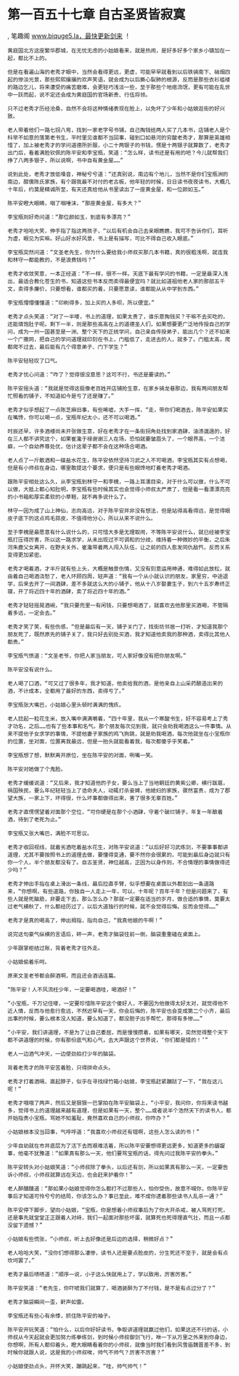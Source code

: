 # 第一百五十七章 自古圣贤皆寂寞
, 笔趣阁 www.biquge5.la，最快更新剑来 ！

    黄庭国北方这座繁华郡城，在无忧无虑的小姑娘看来，就是热闹，是好多好多个家乡小镇加在一起，都比不上的。

    但是在看遍山海的老秀才眼中，当然会看得更远，更虚，可能早早就看到以后铁骑南下、硝烟四起的惨淡光景，那些熙熙攘攘的欢声笑语，就会成为以后撕心裂肺的根源，反而是那些衣衫褴褛的路边乞儿，将来遭受的痛苦磨难，会更轻巧浅淡一些，至于那些个地痞流氓，更有可能在乱世中一跃而起，说不定还会成为黄庭国的官场新贵、行伍将领。

    只不过老秀才历经沧桑，自然不会将这种情绪表现在脸上，以免坏了少年和小姑娘逛街的好兴致。

    老人带着他们一路七拐八弯，找到一家老字号书铺，自己掏钱给两人买了几本书，店铺老人是个科举不如意的落第老书生，平时里见谁都不当回事，碰到口如悬河的穷酸老秀才，那算是英雄相惜了，加上被老秀才的学问道德所折服，小二十两银子的书钱，愣是十两银子就算数了，老秀才出门后，看着满脸钦佩的陈平安和李宝瓶，笑道：“怎么样，读书还是有用的吧？今儿就帮我们挣了八两多银子，所以说啊，书中自有黄金屋……”

    说到此处，老秀才放低嗓音，神秘兮兮道：“还真别说，南边有个地儿，当然不是你们宝瓶洲的南边，醇儒陈氏家族，有个跟我最不对付的老古板，他年轻的时候，日日读书夜夜读书，大概几十年后，约莫是精诚所至，有天还真给他从书里读出了一座黄金屋，和一位颜如玉。”

    陈平安瞪大眼睛，咽了咽唾沫，“那座黄金屋，有多大？”

    李宝瓶则好奇问道：“那位颜如玉，到底有多漂亮？”

    老秀才哈哈大笑，伸手指了指这两孩子，“以后有机会自己去亲眼瞧瞧，我可不告诉你们，耳听为虚，眼见为实嘛。好山好水好风景，书上是有描写，可比不得自己收入眼底。”

    李宝瓶突然问道：“文圣老先生，你为什么要给我小师叔买那几本书籍，真的很粗浅啊，就连我和林守一都能教的，不是浪费钱吗？”

    老秀才收敛笑意，一本正经道：“不一样，很不一样。天底下最有学问的书籍，一定是最深入浅出、最适合教化苍生的书，知道这些书本反而卖得最便宜吗？就比如道祖他老人家的那部五千文，卖得多廉价，只要想看，谁都买的着，只要愿意读，谁都能从从中学到东西。”

    李宝瓶懵懵懂懂道：“印刷得多，加上买的人多呗，所以便宜。”

    老秀才点头笑道：“对了一半喽，书上的道理，如果太贵了，谁乐意掏钱买？干嘛不去买吃的，还能填饱肚子呢。剩下一半，则是那些高高在上的道德圣人们，如果想要更广泛地传授自己的学问，成为一州一国甚至是一洲、整个天下的正统学问，自己亲自传授弟子，能出几个？还不如来一个广撒网，把自己的学问道理就印刻在书上，门槛低了，走进去的人，就多了。门槛太高，爬都爬不过去，最后能有几个得意弟子、门下学生？”

    陈平安轻轻叹了口气。

    老秀才忧心问道：“咋了？觉得很没意思？这可不行，书还是要读的。”

    陈平安摇头道：“我就是觉得这挺像老百姓开店铺抢生意，在家乡骑龙巷那边，我有两间朋友帮忙照看的铺子，不知道如今是亏了还是赚了。”

    老秀才似乎想起了一点陈芝麻旧事，有些唏嘘，大手一挥，“走，带你们喝酒去，陈平安如果实在嘴馋，你可以喝一点，宝瓶年纪太小，还不可以喝酒。”

    时辰还早，许多酒楼尚未开张做生意，好在老秀才在一条街拐角处找到家酒肆，油渍邋遢的，好在三人都不讲究这个，如果崔瀺于禄谢谢三人在场，恐怕就要皱眉头了，一个眼界高，一个洁癖，一个自幼养尊处优，估计这辈子都不会在这种场合喝酒。

    老人点了一斤散酒和一碟盐水花生，陈平安依然坚持习武之人不可喝酒，李宝瓶其实有点想喝，但是有小师叔在身边，哪里敢提这个要求，便只是有些眼馋地盯着老秀才喝酒。

    跟陈平安相处这么久，从李宝瓶到林守一和李槐，一路上耳濡目染，对于什么可以做，什么不可以做，大抵上都心知肚明，李宝瓶有些时候其实也会觉得小师叔太严肃了，但是看一看漂漂亮亮的小书箱和厚实柔软的小草鞋，就不再多说什么了。

    林守一因为成了山上神仙，志向高远，对于陈平安并非没有想法，但是站得高看得远，是觉得眼皮子底下的这点鸡毛蒜皮，不值得他分心，所以从来不说什么。

    至于李槐是最愿意有什么说什么的，只可惜大多是无理取闹，不等陈平安说什么，就已经被李宝瓶打压得厉害，所以这一路求学，从未出现过不可调和的分歧，维持着一种微妙的平衡，之后朱河朱鹿父女离开，在野夫关外，崔瀺带着两人闯入队伍，让之前的四人愈发同仇敌忾，反而关系变得更加紧密。

    老秀才喝着酒，才半斤就有些上头，大概是触景伤情，又没有刻意运用神通，难得如此放松，就由着自己喝酒浇愁了，老人环顾四周，轻声道：“我有一个从小就认识的朋友，家里穷，中途退学，后来去开了一间酒肆，差不多就这么大的小铺子，他从十八岁娶妻生子，到六十五岁寿终正寝，开了将近四十年的酒肆，卖了将近四十年的酒。”

    老秀才轻轻摇晃酒碗，“我只要兜里一有闲钱，只要想喝酒了，就喜欢去他那里买酒喝，不管隔着多远，一定会去。”

    老秀才笑了笑，有些伤感，“但是最后有一天，铺子关门了，找街坊邻居一打听，才知道我那个朋友死了，既然原先的铺子关了，我只好去别处买酒，我才知道他卖我的那种酒，卖得比其他人都贵。”

    李宝瓶气愤道：“文圣老爷，你把人家当朋友，可人家好像没有把你朋友啊。”

    陈平安没有说什么。

    老人喝了口酒，“可又过了很多年，我才知道，他卖给我的酒，是他亲自上山采药酿造出来的酒，不计成本，全都用了最好的东西，卖得亏了。”

    李宝瓶张大嘴巴，小姑娘心里头顿时满满的愧疚。

    老人捻起一粒花生米，放入嘴中满满嚼着，“四十年里，我从一个寒酸书生，好不容易考上了秀才功名，之后……也有了些本事和名气。那个朋友每次见到我，就只会劝我喝酒这么一件事情。从来不提他子女求学的事情，不提他妻子家族的鸡飞狗跳，就是劝我喝酒，每次他就坐在小宝瓶你的位置，坐对面，位置离我最远，但是一抬头就能看着我，每次都傻乎乎笑着。”

    李宝瓶想了想，默默离开原位，坐在陈平安的对面，咧嘴一笑。

    陈平安对她做了个鬼脸。

    老秀才缓缓说道：“又后来，我才知道他的子女，要么当上了当地朝廷的黄紫公卿，横行跋扈，祸国殃民，要么年纪轻轻当上了诰命夫人，动辄打杀妾婢，他媳妇的家族，骤然富贵，成为了郡望大族，一家上下，坏得很，什么坏事都做得出来，害了很多无辜百姓。”

    老秀才直愣愣望着对面那个空位，“可你硬是在那个小酒肆，守着个破烂铺子，年复一年酿着酒，待到了老死为止。”

    李宝瓶又张大嘴巴，满脸不可思议。

    老秀才收回视线，就着劣酒吃着盐水花生，对陈平安说道：“以后好好习武练剑，不要事事都讲道理，尤其不要按照书上的道理去做，要懂得变通，要不然你会很累的，可能到最后身边就只有你一个人，半个朋友都没有了。自古圣贤，神位越高，正因为以身作则，不合情理的事情做得还少吗？”

    老秀才伸出手指在桌上滑出一条线，最后拉直手臂，似乎想要在桌面以外都划出一条道路来，“你想啊，有些道路，你独自一人走上一年，可以，十年呢？百年千年？但是问题来了，有些人就是死脑筋，非要走下去，那么怎么办？那就一定要在适当的岁月，做合适的事情，莫要太过老气横秋了，什么都经历过了，以后大道独行的时候，就不会觉得后悔。反而会觉得……”

    老秀才是真的喝高了，伸出拇指，指向自己，“我真他娘的牛啊！”

    说完这句豪气纵横的言语后，砰一声，老秀才脑袋往前一倒，脑袋重重磕在桌面上。

    少年跟掌柜结过账，背着老秀才往外走。

    小姑娘偷着乐呵。

    原来文圣老爷都会醉酒啊，而且还会酒话连篇。

    “陈平安！人不风流枉少年，一定要喝酒哇，喝酒好！”

    “小宝瓶，千万记住喽，一定要珍惜陈平安这个傻好人，不要因为他做得太好太对，就觉得他不近人情，反而与他愈行愈远，不然迟早有一天，你会后悔的，陈平安也会变成第二个小齐，最后出事的时候，要么根本没人知道，要么知道了，都没胆子出手帮忙，那得有多惨……”

    “小平安，我们讲道理，不是为了让自己委屈，而是慢慢攒着，如果有哪天，突然觉得整个天下都不讲道理的时候，你有那份底气和心气，去大声跟这个世界说，‘你们都是错的！’”

    老人一边酒气冲天，一边使劲拍打少年的脑袋。

    背着老秀才的陈平安苦着脸，只得拼命点头。

    老秀才打着酒嗝，直起脖子，似乎在寻找绿竹箱小姑娘，李宝瓶赶紧蹦跶了一下，“我在这儿呢！”

    老秀才哦哦了两声，然后又是狠狠一巴掌拍在陈平安脑袋上，“小平安，我问你，你将来读书越多，觉得书上的道理越来越有道理，但是如果有一天，整个……或者说半个浩然天下的读书人，都开始指责小宝瓶，骂她不知羞耻，竟然喜欢自己的小师叔，你咋办？”

    小姑娘根本没当回事，气呼呼道：“我喜欢小师叔还有错啊，这些人怎么读的书！”

    少年自幼就在市井底层为了活下去而艰难活着，所以陈平安要想得更远更多，知道更多的龌龊事，他毫不犹豫道：“如果真有那么一天，他们要骂宝瓶的话，得先问过我陈平安的拳头。”

    陈平安转头对小姑娘笑道：“小师叔除了拳头，以后还有剑，所以如果真有那么一天，一定要告诉小师叔，小师叔就算远在天边，也会赶来护着你！”

    老人醉醺醺道：“那如果小姑娘觉得你怎么都打不过那些人，怕你受伤，故意不喊你，你陈平安事后才知道可怜兮兮的结局，你该怎么办？事已至此，难不成你逮着那些读书人乱杀一通？”

    陈平安停下脚步，望向小姑娘，“宝瓶，你是想着小师叔事后为了你大开杀戒，被人骂死打死，还是事先就堂堂正正跟着人对峙，我们一起面对那些坏蛋，就算死也死得理直气壮，而且一点都没留下遗憾？”

    小姑娘有些慌张，“小师叔，听上去好像还是后边的选择，稍微好点？”

    老人哈哈大笑，“没你们想得那么凄惨，读书人还是要点脸皮的，分生死还不至于，就是会有点坎坷罢了。”

    老秀才最后啧啧道：“顺序一说，小子这么快就用上了，学以致用，厉害厉害。”

    陈平安笑道：“老先生，你吓唬我们就算了，喝酒装醉为了不付钱，是不是有点过分了？”

    老秀才脑袋瞬间一歪，鼾声如雷。

    李宝瓶还有些心有余悸，抓住陈平安的袖子。

    陈平安开玩笑道：“怕什么，以后你好好读书，争取讲道理就赢过他们，如果这还不行的话，小师叔从今天起就会更加努力练拳练剑，到时候小师叔御剑飞行，咻一下从万里之外来到你身边，你想啊，所有人都仰着头，瞪大眼睛看着你的小师叔，就像当时我们看到风雪庙魏晋差不多，到时候你就跟人说，这是我的小师叔唉，帅气不帅气？厉害不厉害？”

    小姑娘使劲点头，开怀大笑，蹦跳起来，“哇，帅气帅气！”